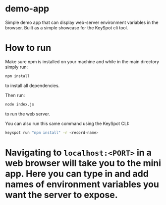 # demo-app
Simple demo app that can display web-server environment variables in the browser. Built as a simple showcase for the KeySpot cli tool.

# How to run
Make sure npm is installed on your machine and while in the main directory simply run:
```bash
npm install
```
to install all dependencies.

Then run:
```bash
node index.js
```
to run the web server.

You can also run this same command using the KeySpot CLI:
```bash
keyspot run "npm install" -r <record-name>
```

# Navigating to ```localhost:<PORT>``` in a web browser will take you to the mini app. Here you can type in and add names of environment variables you want the server to expose.
